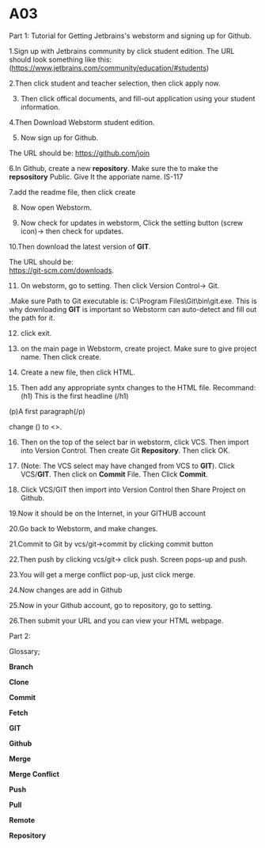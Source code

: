 # A03

Part 1:
Tutorial for Getting Jetbrains's webstorm and signing up for Github.

1.Sign up with Jetbrains community by click student edition.
The URL should look something like this:
(https://www.jetbrains.com/community/education/#students)

2.Then click student and teacher selection, then click apply now. 

3. Then click offical documents, and fill-out application using your student information. 

4.Then Download Webstorm student edition.

5. Now sign up for Github.

The URL should be:
https://github.com/join


6.In Github, create a new **repository**. Make sure the to make the **repsository** Public.
Give It the apporiate name. IS-117

7.add the readme file, then click create

8. Now open Webstorm.

9. Now check for updates in webstorm, Click the setting button (screw icon)-> then check for updates.

10.Then download the latest version of **GIT**. 

The URL should be:  
https://git-scm.com/downloads.

11. On webstorm, go to setting. Then click Version Control-> Git.

.Make sure Path to Git executable is: C:\Program Files\Git\bin\git.exe. 
This is why downloading **GIT**  is important so Webstorm can auto-detect and fill out the path for it.

12. click exit.

13. on the main page in Webstorm, create project. Make sure to give project name. Then click create.

14. Create a new file, then click HTML.

15. Then add any appropriate syntx changes to the HTML file. Recommand: 
(h1) This is the first headline (/h1)

(p)A first paragraph(/p)

change () to <>.

16. Then on the top of the select bar in webstorm, click VCS. Then import into Version Control. Then create Git **Repository**. Then click OK.

17. (Note: The VCS select may have changed from VCS to **GIT**).  Click VCS/**GIT**. Then click on **Commit** File. Then Click **Commit**. 

18. Click VCS/GIT then import into Version Control then Share Project on Github.

19.Now it should be on the Internet, in your GITHUB account

20.Go back to Webstorm, and make changes.

21.Commit to Git by vcs/git->commit by clicking commit button

22.Then push by clicking vcs/git-> click push. Screen pops-up and push.

23.You will get a merge conflict pop-up, just click merge.

24.Now changes are add in Github

25.Now in your Github account, go to repository, go to setting.

26.Then submit your URL and you can view your HTML webpage.


Part 2:

Glossary;

**Branch**

**Clone**

**Commit**

**Fetch**

**GIT**

**Github**

**Merge**

**Merge Conflict**

**Push**

**Pull**

**Remote**

**Repository**




